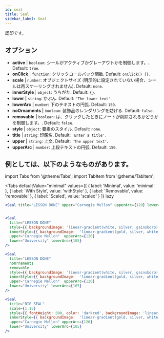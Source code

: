 ```yaml
---
id: seal 
title: Seal
sidebar_label: Seal
---
```


認印です。

## オプション

* __active__ | `boolean`: シールがアクティブかグレーアウトかを制御します。. Default: `true`.
* __onClick__ | `function`: クリックコールバック関数. Default: `onClick() {}`.
* __scale__ | `number`: オブジェクトサイズ (明示的に設定されていない場合、シールは再スケーリングされません). Default: `none`.
* __innerStyle__ | `object`: うちがた. Default: `{}`.
* __lower__ | `string`: かぶん. Default: `'The lower text'`.
* __lowerArc__ | `number`: 下のテキストの円弧. Default: `150`.
* __noOrnaments__ | `boolean`: 装飾品のレンダリングを妨げる. Default: `false`.
* __removable__ | `boolean`: は、クリックしたときにノートが削除されるかどうかを制御します。. Default: `false`.
* __style__ | `object`: 要素のスタイル. Default: `none`.
* __title__ | `string`: 印鑑名. Default: `'Enter a title'`.
* __upper__ | `string`: 上文. Default: `'The upper text'`.
* __upperArc__ | `number`: 上段テキストの円弧. Default: `150`.


## 例としては、以下のようなものがあります。

import Tabs from '@theme/Tabs';
import TabItem from '@theme/TabItem';

<Tabs
    defaultValue="minimal"
    values={[
        { label: 'Minimal', value: 'minimal' },
        { label: 'With Style', value: 'withStyle' },
        { label: 'Removable', value: 'removable' },
        { label: 'Scaled', value: 'scaled' }
    ]}
    lazy
>

<TabItem value="minimal">

```jsx live
<Seal title="LESSON DONE" upper="Carnegie Mellon" upperArc={120} lower="University" lowerArc={105} />
```

</TabItem>


<TabItem value="withStyle">

```jsx live

<Seal 
  title="LESSON DONE" 
  style={{ backgroundImage: 'linear-gradient(white, silver, gainsboro)'}}
  innerStyle={{ backgroundImage:  'linear-gradient(gold, silver, white)' }}
  upper="Carnegie Mellon"  upperArc={120} 
  lower="University" lowerArc={105}
/>
```

</TabItem>

<TabItem value="removable">

```jsx live
<Seal 
  title="LESSON DONE" 
  noOrnaments
  removable
  style={{ backgroundImage: 'linear-gradient(white, silver, gainsboro)'}}
  innerStyle={{ backgroundImage:  'linear-gradient(gold, silver, white)' }}
  upper="Carnegie Mellon"  upperArc={120} 
  lower="University" lowerArc={105}
/>
```

</TabItem>

<TabItem value="scaled">

```jsx live
<Seal 
  title="BIG SEAL" 
  scale={1.15}
  style={{ fontWeight: 800, color: 'darkred', backgroundImage: 'linear-gradient(white, silver, gainsboro)'}}
  innerStyle={{ backgroundImage:  'linear-gradient(gold, silver, white)' }}
  upper="Carnegie Mellon" upperArc={120} 
  lower="University" lowerArc={105}
/>
```

</TabItem>

</Tabs>
